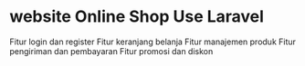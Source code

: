 # website Online Shop Use Laravel #

Fitur login dan register
Fitur keranjang belanja
Fitur manajemen produk
Fitur pengiriman dan pembayaran
Fitur promosi dan diskon
